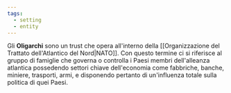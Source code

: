 ```yaml
---
tags:
  - setting
  - entity
---
```

Gli **Oligarchi** sono un trust che opera all'interno della [[Organizzazione del Trattato dell'Atlantico del Nord|NATO]]. Con questo termine ci si riferisce al gruppo di famiglie che governa o controlla i Paesi membri dell'alleanza atlantica possedendo settori chiave dell'economia come fabbriche, banche, miniere, trasporti, armi, e disponendo pertanto di un'influenza totale sulla politica di quei Paesi.
